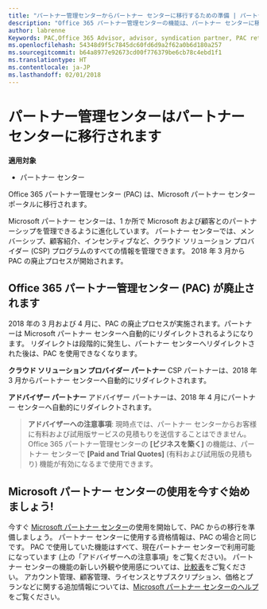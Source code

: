 ```yaml
---
title: "パートナー管理センターからパートナー センターに移行するための準備 | パートナー センター"
description: "Office 365 パートナー管理センターの機能は、パートナー センターに移行されます。"
author: labrenne
Keywords: PAC,Office 365 Advisor, advisor, syndication partner, PAC retire, PAC retiring
ms.openlocfilehash: 54348d9f5c7845dc60fd6d9a2f62a0b6d180a257
ms.sourcegitcommit: b64a8977e92673cd00f776379be6cb78c4ebd1f1
ms.translationtype: HT
ms.contentlocale: ja-JP
ms.lasthandoff: 02/01/2018
---
```

# <a name="partner-admin-center-is-moving-to-partner-center"></a>パートナー管理センターはパートナー センターに移行されます

**適用対象**

-  パートナー センター

Office 365 パートナー管理センター (PAC) は、Microsoft パートナー センター ポータルに移行されます。

Microsoft パートナー センターは、1 か所で Microsoft および顧客とのパートナーシップを管理できるように進化しています。 パートナー センターでは、メンバーシップ、顧客紹介、インセンティブなど、クラウド ソリューション プロバイダー (CSP) プログラムのすべての情報を管理できます。 2018 年 3 月から PAC の廃止プロセスが開始されます。

## <a name="the-office-365-partner-admin-center-pac-will-be-retired"></a>Office 365 パートナー管理センター (PAC) が廃止されます

2018 年の 3 月および 4 月に、PAC の廃止プロセスが実施されます。パートナーは Microsoft パートナー センターへ自動的にリダイレクトされるようになります。 リダイレクトは段階的に発生し、パートナー センターへリダイレクトされた後は、PAC を使用できなくなります。 

**クラウド ソリューション プロバイダー パートナー** CSP パートナーは、2018 年 3 月からパートナー センターへ自動的にリダイレクトされます。 

**アドバイザー パートナー** アドバイザー パートナーは、2018 年 4 月にパートナー センターへ自動的にリダイレクトされます。

>**アドバイザーへの注意事項**: 現時点では、パートナー センターからお客様に有料および試用版サービスの見積もりを送信することはできません。  Office 365 パートナー管理センターの **[ビジネスを築く]** の機能は、パートナー センターで **[Paid and Trial Quotes]** (有料および試用版の見積もり) 機能が有効になるまで使用できます。

## <a name="start-using-the-microsoft-partner-center-now"></a>Microsoft パートナー センターの使用を今すぐ始めましょう!

今すぐ [Microsoft パートナー センター](https://partnercenter.microsoft.com/)の使用を開始して、PAC からの移行を準備しましょう。  パートナー センターに使用する資格情報は、PAC の場合と同じです。 PAC で使用していた機能はすべて、現在パートナー センターで利用可能になっています (上の「アドバイザーへの注意事項」をご覧ください)。 パートナー センターの機能の新しい外観や使用感については、[比較表](moving-from-pac-to-pc.md)をご覧ください。  アカウント管理、顧客管理、ライセンスとサブスクリプション、価格とプランなどに関する追加情報については、[Microsoft パートナー センターのヘルプ](https://partnercenter.microsoft.com/partner/help)をご覧ください。

 